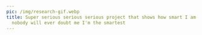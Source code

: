 ```yaml
---
pic: /img/research-gif.webp
title: Super serious serious serious project that shows how smart I am so that
  nobody will ever doubt me I'm the smartest
---
```

